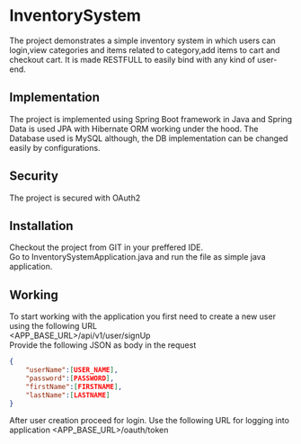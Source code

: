 # InventorySystem
The project demonstrates a simple inventory system in which users can login,view categories and items related to category,add items to cart and checkout cart.
It is made RESTFULL to easily bind with any kind of user-end.

Implementation 
---
The project is implemented using Spring Boot framework in Java and Spring Data is used JPA with Hibernate ORM working under the hood.
The Database used is MySQL although, the DB implementation can be changed easily by configurations.

Security
---
The project is secured with OAuth2 

## Installation

Checkout the project from GIT in your preffered IDE.<br>
Go to InventorySystemApplication.java and run the file as simple java application.


## Working

To start working with the application you first need to create a new user using the following URL<br>
<APP_BASE_URL>/api/v1/user/signUp <BR>
Provide the following JSON as body in the request

```JSON
{
	"userName":[USER_NAME],
	"password":[PASSWORD],
	"firstName":[FIRSTNAME],
	"lastName":[LASTNAME]
}
```

After user creation proceed for login. Use the following URL for logging into application
<APP_BASE_URL>/oauth/token <BR>




